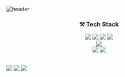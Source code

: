 ![header](https://capsule-render.vercel.app/api?type=Waving&color=D1B2FF&height=150&section=header&text=hamjeehyun&fontSize=70&animation=twinkling)



<h3 align="center"> ⚒ Tech Stack </h3>
<p align="center">
<img src="https://img.shields.io/badge/Java-007396?style=flat-square&logo=Java&logoColor=white" center/></a> 
<img src="https://img.shields.io/badge/JavaScript-F7DF1E?style=flat-square&logo=JavaScript&logoColor=white"/></a> 
<img src="https://img.shields.io/badge/Python-3766AB?style=flat-square&logo=Python&logoColor=white"/></a> 
<img src="https://img.shields.io/badge/HTML5-E34F26?style=flat-square&logo=HTML5&logoColor=white"/></a> 
<br>
<img src="https://img.shields.io/badge/SpringBoot-6DB33F?style=flat-square&logo=SpringBoot&logoColor=white"/></a> 
<br>
<img src="https://img.shields.io/badge/React-61DAFB?style=flat-square&logo=React&logoColor=white"/></a> 
<img src="https://img.shields.io/badge/Redux-764ABC?style=flat-square&logo=Redux&logoColor=white"/></a> 
</p>
<br>
<span align="center">
<img src="https://github-readme-stats.vercel.app/api?username=hamjeehyun&show_icons=true">
<img src="https://github-readme-stats.vercel.app/api/top-langs/?username=hamjeehyun&layout=compact">
<img src="http://mazassumnida.wtf/api/v2/generate_badge?boj=should">
</span>
